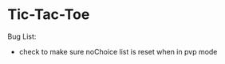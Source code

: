 # Tic-Tac-Toe

Bug List: 

<!-- - Getting player names to default to player one and two after start game pressed -->

- check to make sure noChoice list is reset when in pvp mode